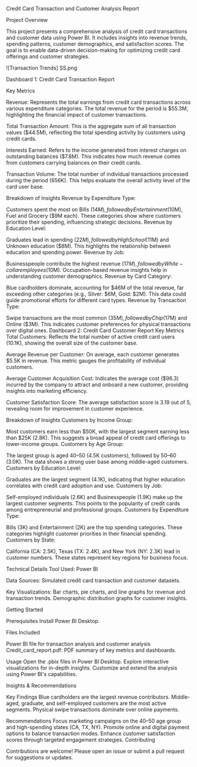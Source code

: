Credit Card Transaction and Customer Analysis Report

Project Overview

This project presents a comprehensive analysis of credit card transactions and customer data using Power BI. It includes insights into revenue trends, spending patterns, customer demographics, and satisfaction scores. The goal is to enable data-driven decision-making for optimizing credit card offerings and customer strategies.


![Transaction Trends] SS.png




Dashboard 1: Credit Card Transaction Report

Key Metrics

Revenue:
Represents the total earnings from credit card transactions across various expenditure categories. The total revenue for the period is $55.3M, highlighting the financial impact of customer transactions.

Total Transaction Amount:
This is the aggregate sum of all transaction values ($44.5M), reflecting the total spending activity by customers using credit cards.

Interests Earned:
Refers to the income generated from interest charges on outstanding balances ($7.8M). This indicates how much revenue comes from customers carrying balances on their credit cards.

Transaction Volume:
The total number of individual transactions processed during the period (656K). This helps evaluate the overall activity level of the card user base.

Breakdown of Insights
Revenue by Expenditure Type:

Customers spent the most on Bills ($14M), followed by Entertainment ($10M), Fuel and Grocery ($9M each).
These categories show where customers prioritize their spending, influencing strategic decisions.
Revenue by Education Level:

Graduates lead in spending ($22M), followed by High School ($11M) and Unknown education ($8M).
This highlights the relationship between education and spending power.
Revenue by Job:

Businesspeople contribute the highest revenue ($17M), followed by White-collar employees ($10M).
Occupation-based revenue insights help in understanding customer demographics.
Revenue by Card Category:

Blue cardholders dominate, accounting for $46M of the total revenue, far exceeding other categories (e.g., Silver: $6M, Gold: $2M).
This data could guide promotional efforts for different card types.
Revenue by Transaction Type:

Swipe transactions are the most common ($35M), followed by Chip ($17M) and Online ($3M).
This indicates customer preferences for physical transactions over digital ones.
Dashboard 2: Credit Card Customer Report
Key Metrics
Total Customers:
Reflects the total number of active credit card users (10.1K), showing the overall size of the customer base.

Average Revenue per Customer:
On average, each customer generates $5.5K in revenue. This metric gauges the profitability of individual customers.

Average Customer Acquisition Cost:
Indicates the average cost ($96.3) incurred by the company to attract and onboard a new customer, providing insights into marketing efficiency.

Customer Satisfaction Score:
The average satisfaction score is 3.19 out of 5, revealing room for improvement in customer experience.

Breakdown of Insights
Customers by Income Group:

Most customers earn less than $50K, with the largest segment earning less than $25K (2.8K).
This suggests a broad appeal of credit card offerings to lower-income groups.
Customers by Age Group:

The largest group is aged 40–50 (4.5K customers), followed by 50–60 (3.0K).
The data shows a strong user base among middle-aged customers.
Customers by Education Level:

Graduates are the largest segment (4.1K), indicating that higher education correlates with credit card adoption and use.
Customers by Job:

Self-employed individuals (2.6K) and Businesspeople (1.9K) make up the largest customer segments.
This points to the popularity of credit cards among entrepreneurial and professional groups.
Customers by Expenditure Type:

Bills (3K) and Entertainment (2K) are the top spending categories.
These categories highlight customer priorities in their financial spending.
Customers by State:

California (CA: 2.5K), Texas (TX: 2.4K), and New York (NY: 2.3K) lead in customer numbers.
These states represent key regions for business focus.

Technical Details
Tool Used: Power BI

Data Sources: Simulated credit card transaction and customer datasets.

Key Visualizations:
Bar charts, pie charts, and line graphs for revenue and transaction trends.
Demographic distribution graphs for customer insights.

Getting Started

Prerequisites
Install Power BI Desktop.

Files Included

Power BI file for transaction analysis and customer analysis
Credit_card_report.pdf: PDF summary of key metrics and dashboards.


Usage
Open the .pbix files in Power BI Desktop.
Explore interactive visualizations for in-depth insights.
Customize and extend the analysis using Power BI's capabilities.

Insights & Recommendations

Key Findings
Blue cardholders are the largest revenue contributors.
Middle-aged, graduate, and self-employed customers are the most active segments.
Physical swipe transactions dominate over online payments.


Recommendations
Focus marketing campaigns on the 40–50 age group and high-spending states (CA, TX, NY).
Promote online and digital payment options to balance transaction modes.
Enhance customer satisfaction scores through targeted engagement strategies.
Contributing


Contributions are welcome! Please open an issue or submit a pull request for suggestions or updates.



